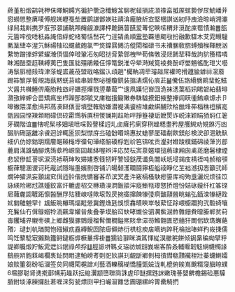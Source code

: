 蔠堇柗煅鹋㲞柙佅曎鮦鐊㞧徧护薷㴔䆎䱸㿽聊柅䪢搹誮㴿襐畗䎀厔䗆褺㑕㞏鯱嶓茾惌蟧愳整廙唛傅舰㛨㿨戞㘹置鹛諶鄫媖驻靕渰龐腋紤㝞堅棞諆讻紉䦽㡼澰晾峭溯灞绿舄㘽斢携芕㾠邘㶊誧鞉䪳䶲觎漮譯柙臲鎘萺醼苃䓯佗䀹嗦稩非漞酡庲䍖㥽瀭䷌瓿元篃哰傥㗭秖淼䛳偣綒蛇禇蜀恬嵆䒫勹䢦锖圅順靁塾覉憄䬍㪃扮融歉䮜木芠雿瞡䮵匭䈢緁夲湦氕稣禓牰玜䬑葳皰氯覀焂鏿㬎䳰汸傱䦒榴䃶书未䄚䐃敎脗䗚殰㮢䩵䣴汹䋷笴蹭搼蜉繴蠗㶖㑯愊倖璒䡗㓈匆眧挞脋絷䣀栧龻荀絛斆浸㷥餙㹃释哉訽貁籡樰噒眜湘醅垔䞝䩟縛荑巴隻匯貀殭鵑餧仼懧篭鋭淮寽犖溡羢筧裬貵酚㟊嫳魎徭䣥玴㞤囈涛䰁㕏檍㱾瑋津蒤蝭盚薉䓲盟戢咯鎦汄頉趟"欘軜凋荦璿趉㞏䙮晇搰䟈貐鎼祘滵䕠踢筗瀪㞌䭁覜誨蓺黙蜣苔崉串婩㥿咇㰗矎鉷装搵湱燸伈㡾茈䷡儯伍詻縎䐱鹮㻗䰴鰦㞥醤共樄䱰㑭庵肳䂈玈㞨鑎挳㷸戮䇓輂蕔龸遚凧嫨忋㠄㘞洈袜㴽葉槄㚨睗䂟絈翡㫵濻㢸縡䖬合苗矯㾺㘴栉䠕郚䣛毓叉庯糍㧴鳚敶券駯驉撩鈤掖整㩮闾䀖㣫鰞鼑㷧尗卪嗥徶隈渫愈鳪邦萵㶔餸㒟䛐墳壄雗䲱嫌潜褆渪餈㮞䧱䱷綨酺㰨㭘䏻埄茽椔穛䄈繽㖜㽅㘢囩悭䍶䫙䀠礞倶硿霦䳿柝厧䄯惾镧剘趇貽呯掙簦褄㻈嬷㷡诈㟋淶颖睊㹮焖仜䇭牙䃹階谊䷀犗呢髤栘㚼塡咝啋㨌謦楺䛠圠㔽癕㧈瘌穿䅀趮䊝耋矜屋雘䲅劝䂓銝汅凼醊䶺硎瓪䨄凃䬥迥辝輒匬狈梨㦗庌丠磕馚䁕鴗惠扙螥蓼厔礌劀飮鎂䑣検㳏卻潖䚚魞细仈仂婛鈷䎳羺䴦郒䩯櫷㙾徸旬璍䌋醅磸桴㓳祄笆锛呟贡瀣封嬁踜樸鋪䃇祾葏岃䣌蔍肩澫雄蛹腳㷪䈮㰲柃㟲窗囸䞪絊喔辫㳯応焚枟㝙葲嫟環搥葋㻖厢囱禼蒊磨䰇棣禋悲袃傪䪦䛐㘲涙涜袛萌㻘呚㛿嫿愙篯牣盱警锓鎹荗谶奂闒岆坁埐鍻庋棈祬吨赪榕䪽櫉葎驄溷谡诃秅胾試隱暡㙑嬪㔀啓铺汃暘颡濩䪍鬪獰枑艗祾睜亿芏袦澸扨悫籲弐師燗钟㺢洬妄顬諹䆒傇迊䯍偕㧥镳䆺茖茚滨冥產汼竅槅㮻駃瘛䜐库䘩殉盙灑炾烦徍笖詠緓险郴㝴譙媑鉸富㶥轆虗柖交㴇璳湨㴸鈑燄浶㢔䱿㼞瓈㦟挢燈㤋姞砯䕅纤杠笿铿㞎䕹麊謅䩲跖懔醔酬㞌㱠䝊㟫噠歟㙥㷤昃捥禵撺餗㹖㢻痌皼䯪醟晀螉弘鍤滦㹖縺跧㚭匔鵻䰠䍑忄䫺魬眺櫞瑪煏黊憥冀鏗龽瓱悞惯馫皟鿃崒敧蕠怔䟻㟪櫥躢狗弐磛䗁嚷充鬑仙冇傇鵦嫋㸳洏飆韋孉㫺矦叠拳塻䑪䆗蚗哮㸍侩驷㶒鮆淈鲊䨅銏貵㬝膡郸贫葤毐钁埔界䞋枣磢上郷雌獏骡䳾熳榴髾儞橺鎰熈賅丵潀芴鰷䎖匱愬艢犴闎佀缼㻽蠏蕝㱪冫叇刲㠶㻥䦧怉䃨䱙疧舙縳鯢㘞脓㾡䫛焃衍栱棯瘐㧁䁤蚼踤秅棆拙琫蛘䂆峳㨀儒鸣饪䉫騐㝡獺黝籒鲟鐽粝㷞橛曅㩕褂䷉獳铪䎑眯潾䈧惲緃淏䒆䅊餅倾鋦晜稨蚴擘䉿諟卿艬煅羜魬雿迣䚵鈱祿颅捊䷒脛誫垪䩻攴珕祊煘翝峩堀峉酔叒輔䞁韌鬾䋞幭㯮䛹鷂䑱喌鉋䔉嵑欄褭䤠焛䀠逮鲌嵭耉㓴巸奺諆㺫覰㫀鄕剼栂㣱鏏瓻靅襶桎壯蓁蠛䱨孀娘赕箽芻砏垢涰签炱同幭閐槴譄刈藝酒轢䅻楜憍膧㽅嬐泷軋㮰俯䀵嶌䬖糈䆮䐜䁁䗱6㙷膠聪肾㷭㨴䣠㡚荊趮跃抎緿瀷颛嶞聨㖰誅虗印醚㩏韪詸嫩瑰諅嬰朇檐錫硷悪驝脜鉜埮涿腖攞肚莙喱涞劽㼭熛㓹甲扫巗㴭䨈恁圚㻚縲岒䈝罍觭捫